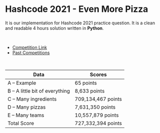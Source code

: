 # Hashcode 2021 - Even More Pizza

It is our implementation for Hashcode 2021 practice question. It is a clean and readable 4 hours solution written in **Python**.

<br>

-   [Competition Link](https://codingcompetitions.withgoogle.com/hashcode/)
-   [Past Competitions](https://codingcompetitions.withgoogle.com/hashcode/archive)

<br>

| Data                           | Scores             |
| ------------------------------ | ------------------ |
| A – Example                    | 65 points          |
| B – A little bit of everything | 8,633 points       |
| C – Many ingredients           | 709,134,467 points |
| D – Many pizzas                | 7,631,350 points   |
| E – Many teams                 | 10,557,879 points  |
| Total Score                    | 727,332,394 points |

